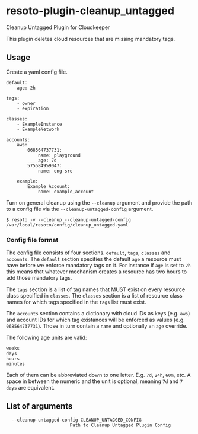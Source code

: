 # resoto-plugin-cleanup_untagged
Cleanup Untagged Plugin for Cloudkeeper

This plugin deletes cloud resources that are missing mandatory tags.

## Usage
Create a yaml config file.
```
default:
    age: 2h

tags:
    - owner
    - expiration

classes:
    - ExampleInstance
    - ExampleNetwork

accounts:
    aws:
        068564737731:
            name: playground
            age: 7d
        575584959047:
            name: eng-sre

    example:
        Example Account:
            name: example_account
```


Turn on general cleanup using the `--cleanup` argument and provide the path to a config file via the `--cleanup-untagged-config` argument.
```
$ resoto -v --cleanup --cleanup-untagged-config /var/local/resoto/config/cleanup_untagged.yaml
```

### Config file format

The config file consists of four sections. `default`, `tags`, `classes` and `accounts`.
The `default` section specifies the default `age` a resource must have before we enforce mandatory tags on it. For instance if `age` is set to `2h` this
means that whatever mechanism creates a resource has two hours to add those mandatory tags.

The `tags` section is a list of tag names that MUST exist on every resource class specified in `classes`.
The `classes` section is a list of resource class names for which tags specified in the `tags` list must exist.

The `accounts` section contains a dictionary with cloud IDs as keys (e.g. `aws`) and account IDs for which tag existances will be enforced as values (e.g. `068564737731`).
Those in turn contain a `name` and optionally an `age` override.

The following age units are valid:
```
weeks
days
hours
minutes
```

Each of them can be abbreviated down to one letter. E.g. `7d`, `24h`, `60m`, etc. A space in between the numeric and the unit is optional,
meaning `7d` and `7 days` are equivalent.

## List of arguments
```
  --cleanup-untagged-config CLEANUP_UNTAGGED_CONFIG
                        Path to Cleanup Untagged Plugin Config
```
